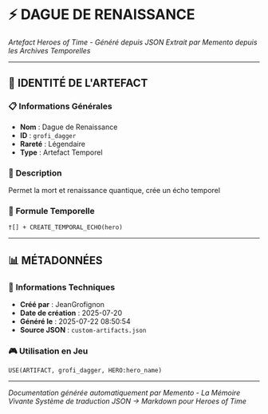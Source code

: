 # ⚡ **DAGUE DE RENAISSANCE**
*Artefact Heroes of Time - Généré depuis JSON*
*Extrait par Memento depuis les Archives Temporelles*

---

## 🌟 **IDENTITÉ DE L'ARTEFACT**

### 📋 **Informations Générales**
- **Nom** : Dague de Renaissance
- **ID** : `grofi_dagger`
- **Rareté** : Légendaire
- **Type** : Artefact Temporel

### 📖 **Description**
Permet la mort et renaissance quantique, crée un écho temporel


### 🔮 **Formule Temporelle**
```hots
†[] + CREATE_TEMPORAL_ECHO(hero)
```

---

## 📊 **MÉTADONNÉES**

### 🔧 **Informations Techniques**
- **Créé par** : JeanGrofignon
- **Date de création** : 2025-07-20
- **Généré le** : 2025-07-22 08:50:54
- **Source JSON** : `custom-artifacts.json`

### 🎮 **Utilisation en Jeu**
```hots
USE(ARTIFACT, grofi_dagger, HERO:hero_name)
```

---

*Documentation générée automatiquement par Memento - La Mémoire Vivante*
*Système de traduction JSON → Markdown pour Heroes of Time*
